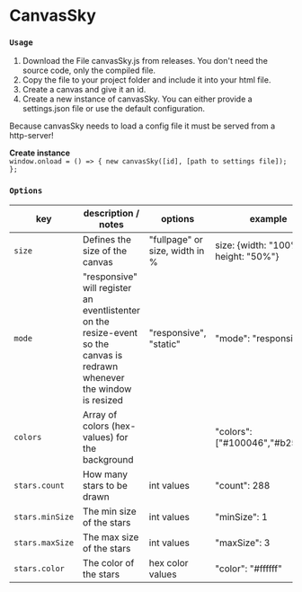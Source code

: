 # CanvasSky

### `Usage`
1) Download the File canvasSky.js from releases. You don't need the source code, only the compiled file.
2) Copy the file to your project folder and include it into your html file.
3) Create a canvas and give it an id.
4) Create a new instance of canvasSky. You can either provide a settings.json file or use the default configuration.

Because canvasSky needs to load a config file it must be served from a http-server!

**Create instance**<br>
`window.onload = () => {
      new canvasSky([id], [path to settings file]);
    };`
    
### `Options`

key | description / notes | options | example
----|---------|------|----
`size` | Defines the size of the canvas | "fullpage" or size, width in % | size: {width: "100%", height: "50%"}
`mode` | "responsive" will register an eventlistenter on the resize-event so the canvas is redrawn whenever the window is resized | "responsive", "static" | "mode": "responsive"
`colors` | Array of colors (hex-values) for the background | | "colors": ["#100046","#b2541e"]
`stars.count` | How many stars to be drawn | int values | "count": 288
`stars.minSize` | The min size of the stars | int values | "minSize": 1
`stars.maxSize` | The max size of the stars | int values | "maxSize": 3
`stars.color` | The color of the stars | hex color values | "color": "#ffffff"
